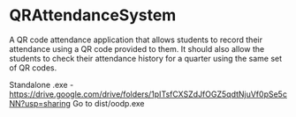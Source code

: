 # QRAttendanceSystem
A QR code attendance application that allows students to record their attendance using a 
QR code provided to them. It should also allow the students to check their attendance history for a quarter using the same set of QR codes.

Standalone .exe - https://drive.google.com/drive/folders/1pITsfCXSZdJfOGZ5qdtNjuVf0pSe5cNN?usp=sharing
Go to dist/oodp.exe
